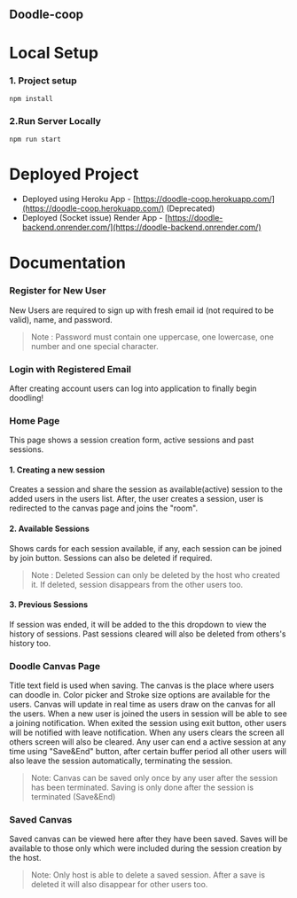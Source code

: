 ## Doodle-coop
# Local Setup
### 1. Project setup
```
npm install
```

### 2.Run Server Locally
```
npm run start
```
# Deployed Project 
- Deployed using Heroku App - [https://doodle-coop.herokuapp.com/](https://doodle-coop.herokuapp.com/) (Deprecated)
- Deployed (Socket issue) Render App - [https://doodle-backend.onrender.com/](https://doodle-backend.onrender.com/)

# Documentation
### Register for New User
New Users are required to sign up with fresh email id (not required to be valid), name, and password.
>Note : Password must contain one uppercase, one lowercase, one number and one special character.

### Login with Registered Email 
After creating account users can log into application to finally begin doodling!

### Home Page
This page shows a session creation form, active sessions and past sessions.

#### 1. Creating a new session
Creates a session and share the session as available(active) session to the added users in the users list.
After, the user creates a session, user is redirected to the canvas page and joins the "room".

#### 2. Available Sessions
Shows cards for each session available, if any, each session can be joined by join button.
Sessions can also be deleted if required.
>Note : Deleted Session can only be deleted by the host who created it. If deleted, session disappears from the other users too.
>
#### 3. Previous Sessions
If session was ended, it will be added to the this dropdown to view the history of sessions. 
Past sessions cleared will also be deleted from others's history too.

### Doodle Canvas Page
Title text field is used when saving.
The canvas is the place where users can doodle in. Color picker and Stroke size options are available for the users.
Canvas will update in real time as users draw on the canvas for all the users.
When a new user is joined the users in session will be able to see a joining notification.
When exited the session using exit button, other users will be notified with leave notification.
When any users clears the screen all others screen will also be cleared.
Any user can end a active session at any time using "Save&End" button, after certain buffer period all other users will also leave the session automatically, terminating the session.
>Note: Canvas can be saved only once by any user after the session has been terminated. Saving is only done after the session is terminated (Save&End)

### Saved Canvas
Saved canvas can be viewed here after they have been saved. 
Saves will be available to those only which were included during the session creation by the host.
>Note: Only host is able to delete a saved session. After a save is deleted it will also disappear for other users too.
